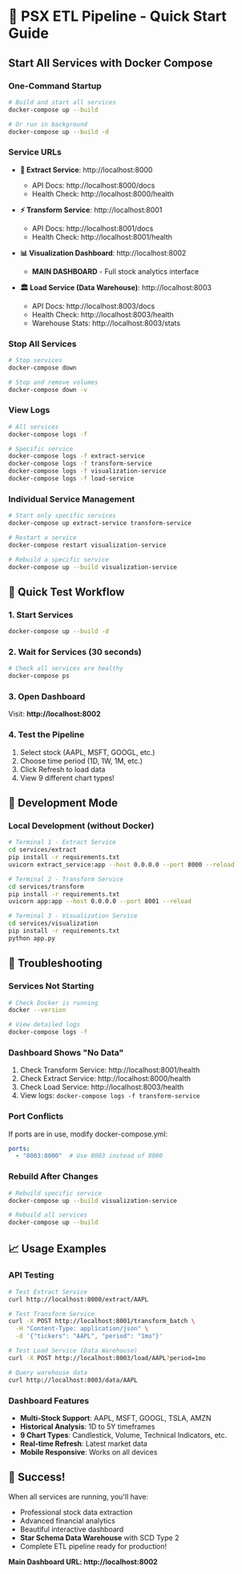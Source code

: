 # 🚀 PSX ETL Pipeline - Quick Start Guide

## Start All Services with Docker Compose

### **One-Command Startup**
```bash
# Build and start all services
docker-compose up --build

# Or run in background
docker-compose up --build -d
```

### **Service URLs**
- **🔄 Extract Service**: http://localhost:8000
  - API Docs: http://localhost:8000/docs
  - Health Check: http://localhost:8000/health

- **⚡ Transform Service**: http://localhost:8001
  - API Docs: http://localhost:8001/docs  
  - Health Check: http://localhost:8001/health

- **📊 Visualization Dashboard**: http://localhost:8002
  - **MAIN DASHBOARD** - Full stock analytics interface

- **🏛️ Load Service (Data Warehouse)**: http://localhost:8003
  - API Docs: http://localhost:8003/docs
  - Health Check: http://localhost:8003/health
  - Warehouse Stats: http://localhost:8003/stats

### **Stop All Services**
```bash
# Stop services
docker-compose down

# Stop and remove volumes
docker-compose down -v
```

### **View Logs**
```bash
# All services
docker-compose logs -f

# Specific service
docker-compose logs -f extract-service
docker-compose logs -f transform-service  
docker-compose logs -f visualization-service
docker-compose logs -f load-service
```

### **Individual Service Management**
```bash
# Start only specific services
docker-compose up extract-service transform-service

# Restart a service
docker-compose restart visualization-service

# Rebuild a specific service
docker-compose up --build visualization-service
```

## 🎯 Quick Test Workflow

### **1. Start Services**
```bash
docker-compose up --build -d
```

### **2. Wait for Services (30 seconds)**
```bash
# Check all services are healthy
docker-compose ps
```

### **3. Open Dashboard**
Visit: **http://localhost:8002**

### **4. Test the Pipeline**
1. Select stock (AAPL, MSFT, GOOGL, etc.)
2. Choose time period (1D, 1W, 1M, etc.)  
3. Click Refresh to load data
4. View 9 different chart types!

## 🔧 Development Mode

### **Local Development (without Docker)**
```bash
# Terminal 1 - Extract Service
cd services/extract
pip install -r requirements.txt
uvicorn extract_service:app --host 0.0.0.0 --port 8000 --reload

# Terminal 2 - Transform Service  
cd services/transform
pip install -r requirements.txt
uvicorn app:app --host 0.0.0.0 --port 8001 --reload

# Terminal 3 - Visualization Service
cd services/visualization
pip install -r requirements.txt
python app.py
```

## 🐛 Troubleshooting

### **Services Not Starting**
```bash
# Check Docker is running
docker --version

# View detailed logs
docker-compose logs -f
```

### **Dashboard Shows "No Data"**
1. Check Transform Service: http://localhost:8001/health
2. Check Extract Service: http://localhost:8000/health
3. Check Load Service: http://localhost:8003/health
4. View logs: `docker-compose logs -f transform-service`

### **Port Conflicts**
If ports are in use, modify docker-compose.yml:
```yaml
ports:
  - "8003:8000"  # Use 8003 instead of 8000
```

### **Rebuild After Changes**
```bash
# Rebuild specific service
docker-compose up --build visualization-service

# Rebuild all services  
docker-compose up --build
```

## 📈 Usage Examples

### **API Testing**
```bash
# Test Extract Service
curl http://localhost:8000/extract/AAPL

# Test Transform Service
curl -X POST http://localhost:8001/transform_batch \
  -H "Content-Type: application/json" \
  -d '{"tickers": "AAPL", "period": "1mo"}'

# Test Load Service (Data Warehouse)
curl -X POST http://localhost:8003/load/AAPL?period=1mo

# Query warehouse data
curl http://localhost:8003/data/AAPL
```

### **Dashboard Features**
- **Multi-Stock Support**: AAPL, MSFT, GOOGL, TSLA, AMZN
- **Historical Analysis**: 1D to 5Y timeframes
- **9 Chart Types**: Candlestick, Volume, Technical Indicators, etc.
- **Real-time Refresh**: Latest market data
- **Mobile Responsive**: Works on all devices

## 🎉 Success!
When all services are running, you'll have:
- Professional stock data extraction
- Advanced financial analytics  
- Beautiful interactive dashboard
- **Star Schema Data Warehouse** with SCD Type 2
- Complete ETL pipeline ready for production!

**Main Dashboard URL: http://localhost:8002**